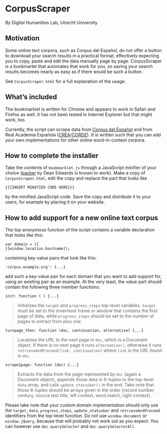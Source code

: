 CorpusScraper
=============

By Digital Humanities Lab, Utrecht University


Motivation
----------

Some online text corpora, such as Corpus del Español, do not offer a button to download your search results in a practical format, effectively expecting you to copy, paste and edit the data manually page by page. CorpusScraper is a bookmarlet that automates that work for you, so saving your search results becomes nearly as easy as if there would be such a button.

See `CorpusScraper.html` for a full explanation of the usage.


What’s included
---------------

The bookmarklet is written for Chrome and appears to work in Safari and Firefox as well. It has not been tested in Internet Explorer but that might work, too.

Currently, the script can scrape data from [Corpus del Español](http://www.corpusdelespanol.org/) and from Real Academia Española ([CREA](http://corpus.rae.es/creanet.html)/[CORDE](http://corpus.rae.es/cordenet.html)). It is written such that you can add your own implementations for other online word-in-context corpora.


How to complete the installer
-----------------------------

Take the contents of `bookmarklet.js` through a JavaScript minifier of your choice ([packer](http://dean.edwards.name/packer/) by Dean Edwards is known to work). Make a copy of `CorpusScraper.html`, edit the copy and replace the part that looks like

    {{{INSERT MINIFIED CODE HERE}}}

by the minified JavaScript code. Save the copy and distribute it to your users, for example by placing it on your website.


How to add support for a new online text corpus
-----------------------------------------------

The top anonymous function of the script contains a variable declaration that looks like this:

    var domain = ({
    }[window.location.hostname]);

containing key-value pairs that look like this:

    'corpus.example.org': {...}

add such a key-value pair for each domain that you want to add support for, using an existing pair as an example. At the very least, the value part should contain the following three member functions:

    init: function ( ) {...}

> Initializes the `target` and `progress_steps` top-level variables. `target` must be set to the innermost frame or window that contains the first page of data, while `progress_steps` should be set to the number of pages to extract from *plus one*.

    turnpage_then: function (doc, continuation, alternative) {...}

> Localizes the URL to the next page in `doc`, which is a Document object. If there is no next page it runs `alternative()`, otherwise it runs `retrieveAndProceed(link, continuation)` where `link` is the URL found in `doc`.

    scrape1page: function (doc) {...}

> Extracts the data from the page represented by `doc` (again a Document object), appends those data in 6-tuples to the top-level `data` array, and calls `update_statusbar()` in the end. Take note that those 6-tuples should be arrays given in the order [record number, century, source text title, left context, word match, right context].

Please take note that your custom domain implementation should only use the `target`, `data`, `progress_steps`, `update_statusbar` and `retrieveAndProceed` identifiers from the top-level function. Do not use `window.document` or `window.jQuery`, because that will probably not work out as you expect. You can however use `doc.querySelector` and `doc.querySelectorAll`.
